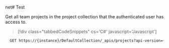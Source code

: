 net# Test

Get all team projects in the project collection that the authenticated user has access to.

>[!div class="tabbedCodeSnippets" cs='C#' javascript='Javascript']
```xml
  GET https://{instance}/DefaultCollection/_apis/projects?api-version={version}[&stateFilter{string}&$top={integer}&skip={integer}]
``` 

